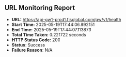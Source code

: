 ## URL Monitoring Report

- **URL:** https://api-gw1-prod1.fisglobal.com/gw/v1/health
- **Start Time:** 2025-05-19T17:44:06.892151
- **End Time:** 2025-05-19T17:44:07.113873
- **Total Time Taken:** 0.221722 seconds
- **HTTP Status Code:** 200
- **Status:** Success
- **Failure Reason:** N/A
